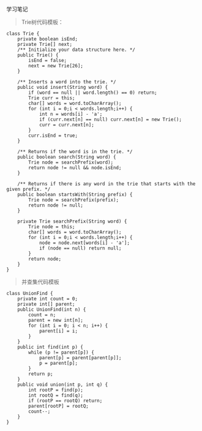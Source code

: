 学习笔记

>Trie树代码模板：

	class Trie {
		private boolean isEnd;
		private Trie[] next;
		/** Initialize your data structure here. */
		public Trie() {
			isEnd = false;
			next = new Trie[26];
		}
		
		/** Inserts a word into the trie. */
		public void insert(String word) {
			if (word == null || word.length() == 0) return;
			Trie curr = this;
			char[] words = word.toCharArray();
			for (int i = 0;i < words.length;i++) {
				int n = words[i] - 'a';
				if (curr.next[n] == null) curr.next[n] = new Trie();
				curr = curr.next[n];
			}
			curr.isEnd = true;
		}
		
		/** Returns if the word is in the trie. */
		public boolean search(String word) {
			Trie node = searchPrefix(word);
			return node != null && node.isEnd;
		}
		
		/** Returns if there is any word in the trie that starts with the given prefix. */
		public boolean startsWith(String prefix) {
			Trie node = searchPrefix(prefix);
			return node != null;
		}

		private Trie searchPrefix(String word) {
			Trie node = this;
			char[] words = word.toCharArray();
			for (int i = 0;i < words.length;i++) {
				node = node.next[words[i] - 'a'];
				if (node == null) return null;
			}
			return node;
		}
	}


>并查集代码模板

	class UnionFind { 
		private int count = 0; 
		private int[] parent; 
		public UnionFind(int n) { 
			count = n; 
			parent = new int[n]; 
			for (int i = 0; i < n; i++) { 
				parent[i] = i;
			}
		} 
		public int find(int p) { 
			while (p != parent[p]) { 
				parent[p] = parent[parent[p]]; 
				p = parent[p]; 
			}
			return p; 
		}
		public void union(int p, int q) { 
			int rootP = find(p); 
			int rootQ = find(q); 
			if (rootP == rootQ) return; 
			parent[rootP] = rootQ; 
			count--;
		}
	}


